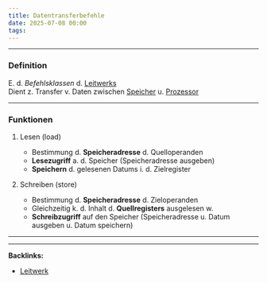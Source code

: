 ```yaml
---
title: Datentransferbefehle
date: 2025-07-08 00:00
tags: 
---
```


----

### Definition
E. d. *Befehlsklassen* d. [Leitwerks](leitwerk)\
Dient z. Transfer v. Daten zwischen [Speicher](speicher) u. [Prozessor](prozessor)

---

### Funktionen
1. Lesen (load)
    - Bestimmung d. **Speicheradresse** d. Quelloperanden
    - **Lesezugriff** a. d. Speicher (Speicheradresse ausgeben)
    - **Speichern** d. gelesenen Datums i. d. Zielregister 
     
2. Schreiben (store)
    - Bestimmung d. **Speicheradresse** d. Zieloperanden
    - Gleichzeitig k. d. Inhalt d. **Quellregisters** ausgelesen w.
    - **Schreibzugriff** auf den Speicher (Speicheradresse u. Datum ausgeben u. Datum speichern)





----

----
**Backlinks:**
- [Leitwerk](/leitwerk)
